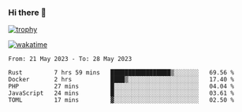 ### Hi there 👋

[![trophy](https://github-profile-trophy.vercel.app/?username=cxnky&theme=dracula)](https://github.com/ryo-ma/github-profile-trophy)

[![wakatime](https://wakatime.com/badge/user/1c39c599-5497-41b9-a5be-2c4676e7fd23.svg)](https://wakatime.com/@1c39c599-5497-41b9-a5be-2c4676e7fd23)
<!--START_SECTION:waka-->

```text
From: 21 May 2023 - To: 28 May 2023

Rust         7 hrs 59 mins   █████████████████▒░░░░░░░   69.56 %
Docker       2 hrs           ████▒░░░░░░░░░░░░░░░░░░░░   17.40 %
PHP          27 mins         █░░░░░░░░░░░░░░░░░░░░░░░░   04.04 %
JavaScript   24 mins         █░░░░░░░░░░░░░░░░░░░░░░░░   03.61 %
TOML         17 mins         ▓░░░░░░░░░░░░░░░░░░░░░░░░   02.50 %
```

<!--END_SECTION:waka-->
